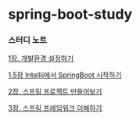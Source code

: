 # spring-boot-study


### 스터디 노트

[1장. 개발환경 설정하기](https://www.notion.so/tnakekd/1-447eb3697e324e619be67337c5b287f5)

[1.5장 Intellij에서 SpringBoot 시작하기](https://www.notion.so/tnakekd/1-5-Intellij-SpringBoot-b832d7f1cad246679ce9ab55027657ef)

[2장. 스프링 프로젝트 만들어보기](https://www.notion.so/tnakekd/2-23fc78b9220a4e2bb57e0e13b460291d)

[3장. 스프링 프레임워크 이해하기](https://www.notion.so/tnakekd/3-cdea6b5184b943a69e9b510f76435a6e)
